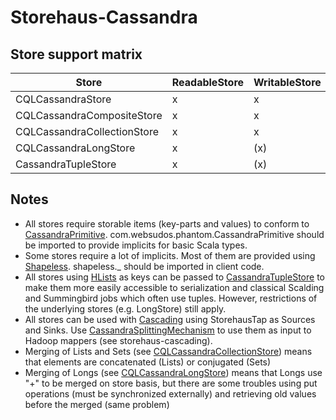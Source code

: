 Storehaus-Cassandra
===================

Store support matrix
--------------------

Store | ReadableStore | WritableStore | MergableStore | IterableStore | QueryableStore | CASStore | WithPutTtl
------|---------------|---------------|---------------|---------------|----------------|----------|-----------
CQLCassandraStore | x | x | | x | x | x | x
CQLCassandraCompositeStore | x | x | | x | x | x | x
CQLCassandraCollectionStore | x | x | x | x | x | x | x
CQLCassandraLongStore | x | (x) | x | x | x | | 
CassandraTupleStore | x | (x) | | x | x | (x) |

Notes
-----
  * All stores require storable items (key-parts and values) to conform to [CassandraPrimitive](https://github.com/websudos/phantom/blob/develop/phantom-dsl/src/main/scala/com/websudos/phantom/CassandraType.scala). com.websudos.phantom.CassandraPrimitive should be imported to provide implicits for basic Scala types.
  * Some stores require a lot of implicits. Most of them are provided using [Shapeless](https://github.com/milessabin/shapeless). shapeless._ should be imported in client code.
  * All stores using [HLists](https://github.com/milessabin/shapeless) as keys can be passed to [CassandraTupleStore](CassandraTupleStore.scala) to make them more easily accessible to serialization and classical Scalding and Summingbird jobs which often use tuples. However, restrictions of the underlying stores (e.g. LongStore) still apply.
  * All stores can be used with [Cascading](http://www.cascading.org/) using StorehausTap as Sources and Sinks. Use [CassandraSplittingMechanism](cascading/CassandraSplittingMechanism.scala) to use them as input to Hadoop mappers (see storehaus-cascading).
  * Merging of Lists and Sets (see [CQLCassandraCollectionStore](CQLCassandraCollectionStore.scala)) means that elements are concatenated (Lists) or conjugated (Sets)
  * Merging of Longs (see [CQLCassandraLongStore](CQLCassandraLongStore.scala)) means that Longs use "+" to be merged on store basis, but there are some troubles using put operations (must be synchronized externally) and retrieving old values before the merged (same problem)

